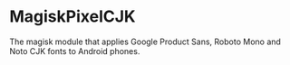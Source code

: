 # MagiskPixelCJK
The magisk module that applies Google Product Sans, Roboto Mono and Noto CJK fonts to Android phones.
